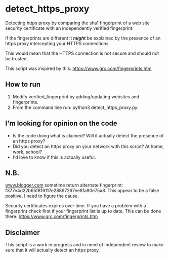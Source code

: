 # detect_https_proxy
Detecting https proxy by comparing the sha1 fingerprint of a web site security
certificate with an independently verified fingerprint.

If the fingerprints are different it _**might**_ be explained by the presence 
of an https proxy intercepting your HTTPS connections.

This would mean that the HTTPS connection is not secure and should not be
trusted.

This script was inspired by this: https://www.grc.com/fingerprints.htm

## How to run
1. Modify verified_fingerprint by adding/updating websites and fingerprints.
2. From the command line run: python3 detect_https_proxy.py.

## I'm looking for opinion on the code
* Is the code doing what is claimed? Will it actually detect the presence of
an https proxy?
* Did you detect an https proxy on your network with this script? At home,
work, school? 
* I'd love to know if this is actually useful.
    
    
## N.B.
www.blogger.com sometime return alternate fingerprint: 
f377e4d22b65f816117e28897267ee8fa90e75a8. This appear to be a 
false positive. I need to figure the cause.

Security certificates expires over time. If you have a problem with a
fingerprint check first if your fingerprint list is up to date.
This can be done there: https://www.grc.com/fingerprints.htm

## Disclaimer
This script is a work in progress and in need of independent review to make
sure that it will actually detect an https proxy.